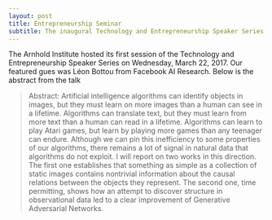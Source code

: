 ```yaml
---
layout: post
title: Entrepreneurship Seminar
subtitle: The inaugural Technology and Entrepreneurship Speaker Series at AIGH
---
```


The Arnhold Institute hosted its first session of the Technology and Entrepreneurship Speaker Series on Wednesday, March 22, 2017.  Our featured gues was Léon Bottou from Facebook AI Research.  Below is the abstract from the talk

>Abstract: Artificial intelligence algorithms can identify objects in images, but they must learn on more images than a human can see in a lifetime. Algorithms can translate text, but they must learn from more text than a human can read in a lifetime. Algorithms can learn to play Atari games, but learn by playing more games than any teenager can endure. Although we can pin this inefficiency to some properties of our algorithms, there remains a lot of signal in natural data that algorithms do not exploit. I will report on two works in this direction. The first one establishes that something as simple as a collection of static images contains nontrivial information about the causal relations between the objects they represent. The second one, time permitting, shows how an attempt to discover structure in observational data led to a clear improvement of Generative Adversarial Networks.